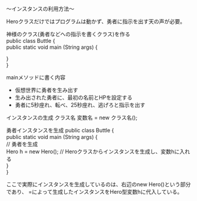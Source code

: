 〜インスタンスの利用方法〜

Heroクラスだけではプログラムは動かず、勇者に指示を出す天の声が必要。<br>

神様のクラス(勇者などへの指示を書くクラス)を作る<br>
public class Buttle {<br>
  public static void main (String args) {<br>

  }<br>
}<br>

mainメソッドに書く内容
- 仮想世界に勇者を生み出す
- 生み出された勇者に、最初の名前とHPを設定する
- 勇者に5秒座れ、転べ、25秒座れ、逃げろと指示を出す

インスタンスの生成
クラス名 変数名 = new クラス名();<br>

勇者インスタンスを生成
public class Buttle {<br>
  public static void main (String args) {<br>
  // 勇者を生成<br>
    Hero h = new Hero(); // Heroクラスからインスタンスを生成し、変数hに入れる<br>
  }<br>
}<br>

ここで実際にインスタンスを生成しているのは、右辺のnew Hero()という部分であり、
=によって生成したインスタンスをHero型変数hに代入している。

